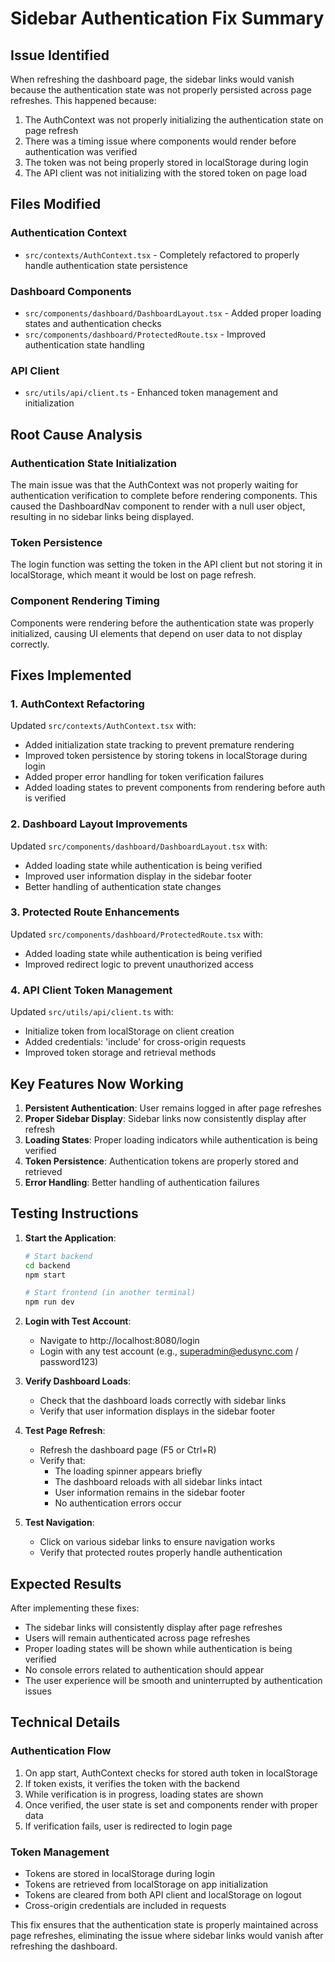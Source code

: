 # Sidebar Authentication Fix Summary

## Issue Identified

When refreshing the dashboard page, the sidebar links would vanish because the authentication state was not properly persisted across page refreshes. This happened because:

1. The AuthContext was not properly initializing the authentication state on page refresh
2. There was a timing issue where components would render before authentication was verified
3. The token was not being properly stored in localStorage during login
4. The API client was not initializing with the stored token on page load

## Files Modified

### Authentication Context
- `src/contexts/AuthContext.tsx` - Completely refactored to properly handle authentication state persistence

### Dashboard Components
- `src/components/dashboard/DashboardLayout.tsx` - Added proper loading states and authentication checks
- `src/components/dashboard/ProtectedRoute.tsx` - Improved authentication state handling

### API Client
- `src/utils/api/client.ts` - Enhanced token management and initialization

## Root Cause Analysis

### Authentication State Initialization
The main issue was that the AuthContext was not properly waiting for authentication verification to complete before rendering components. This caused the DashboardNav component to render with a null user object, resulting in no sidebar links being displayed.

### Token Persistence
The login function was setting the token in the API client but not storing it in localStorage, which meant it would be lost on page refresh.

### Component Rendering Timing
Components were rendering before the authentication state was properly initialized, causing UI elements that depend on user data to not display correctly.

## Fixes Implemented

### 1. AuthContext Refactoring
Updated `src/contexts/AuthContext.tsx` with:
- Added initialization state tracking to prevent premature rendering
- Improved token persistence by storing tokens in localStorage during login
- Added proper error handling for token verification failures
- Added loading states to prevent components from rendering before auth is verified

### 2. Dashboard Layout Improvements
Updated `src/components/dashboard/DashboardLayout.tsx` with:
- Added loading state while authentication is being verified
- Improved user information display in the sidebar footer
- Better handling of authentication state changes

### 3. Protected Route Enhancements
Updated `src/components/dashboard/ProtectedRoute.tsx` with:
- Added loading state while authentication is being verified
- Improved redirect logic to prevent unauthorized access

### 4. API Client Token Management
Updated `src/utils/api/client.ts` with:
- Initialize token from localStorage on client creation
- Added credentials: 'include' for cross-origin requests
- Improved token storage and retrieval methods

## Key Features Now Working

1. **Persistent Authentication**: User remains logged in after page refreshes
2. **Proper Sidebar Display**: Sidebar links now consistently display after refresh
3. **Loading States**: Proper loading indicators while authentication is being verified
4. **Token Persistence**: Authentication tokens are properly stored and retrieved
5. **Error Handling**: Better handling of authentication failures

## Testing Instructions

1. **Start the Application**:
   ```bash
   # Start backend
   cd backend
   npm start
   
   # Start frontend (in another terminal)
   npm run dev
   ```

2. **Login with Test Account**:
   - Navigate to http://localhost:8080/login
   - Login with any test account (e.g., superadmin@edusync.com / password123)

3. **Verify Dashboard Loads**:
   - Check that the dashboard loads correctly with sidebar links
   - Verify that user information displays in the sidebar footer

4. **Test Page Refresh**:
   - Refresh the dashboard page (F5 or Ctrl+R)
   - Verify that:
     * The loading spinner appears briefly
     * The dashboard reloads with all sidebar links intact
     * User information remains in the sidebar footer
     * No authentication errors occur

5. **Test Navigation**:
   - Click on various sidebar links to ensure navigation works
   - Verify that protected routes properly handle authentication

## Expected Results

After implementing these fixes:
- The sidebar links will consistently display after page refreshes
- Users will remain authenticated across page refreshes
- Proper loading states will be shown while authentication is being verified
- No console errors related to authentication should appear
- The user experience will be smooth and uninterrupted by authentication issues

## Technical Details

### Authentication Flow
1. On app start, AuthContext checks for stored auth token in localStorage
2. If token exists, it verifies the token with the backend
3. While verification is in progress, loading states are shown
4. Once verified, the user state is set and components render with proper data
5. If verification fails, user is redirected to login page

### Token Management
- Tokens are stored in localStorage during login
- Tokens are retrieved from localStorage on app initialization
- Tokens are cleared from both API client and localStorage on logout
- Cross-origin credentials are included in requests

This fix ensures that the authentication state is properly maintained across page refreshes, eliminating the issue where sidebar links would vanish after refreshing the dashboard.